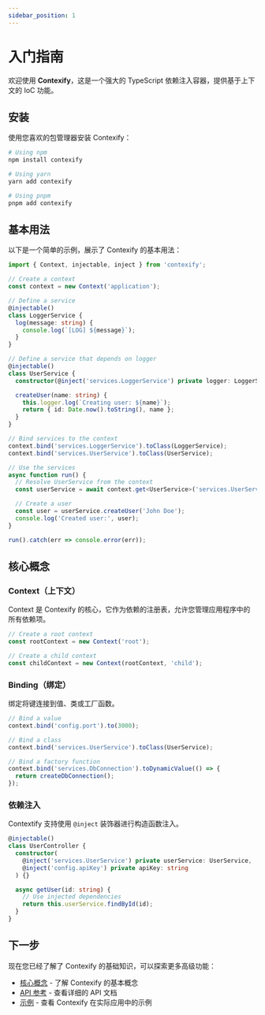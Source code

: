 ```yaml
---
sidebar_position: 1
---
```


# 入门指南

欢迎使用 **Contexify**，这是一个强大的 TypeScript 依赖注入容器，提供基于上下文的 IoC 功能。

## 安装

使用您喜欢的包管理器安装 Contexify：

```bash
# Using npm
npm install contexify

# Using yarn
yarn add contexify

# Using pnpm
pnpm add contexify
```

## 基本用法

以下是一个简单的示例，展示了 Contexify 的基本用法：

```typescript
import { Context, injectable, inject } from 'contexify';

// Create a context
const context = new Context('application');

// Define a service
@injectable()
class LoggerService {
  log(message: string) {
    console.log(`[LOG] ${message}`);
  }
}

// Define a service that depends on logger
@injectable()
class UserService {
  constructor(@inject('services.LoggerService') private logger: LoggerService) {}

  createUser(name: string) {
    this.logger.log(`Creating user: ${name}`);
    return { id: Date.now().toString(), name };
  }
}

// Bind services to the context
context.bind('services.LoggerService').toClass(LoggerService);
context.bind('services.UserService').toClass(UserService);

// Use the services
async function run() {
  // Resolve UserService from the context
  const userService = await context.get<UserService>('services.UserService');

  // Create a user
  const user = userService.createUser('John Doe');
  console.log('Created user:', user);
}

run().catch(err => console.error(err));
```

## 核心概念

### Context（上下文）

Context 是 Contexify 的核心，它作为依赖的注册表，允许您管理应用程序中的所有依赖项。

```typescript
// Create a root context
const rootContext = new Context('root');

// Create a child context
const childContext = new Context(rootContext, 'child');
```

### Binding（绑定）

绑定将键连接到值、类或工厂函数。

```typescript
// Bind a value
context.bind('config.port').to(3000);

// Bind a class
context.bind('services.UserService').toClass(UserService);

// Bind a factory function
context.bind('services.DbConnection').toDynamicValue(() => {
  return createDbConnection();
});
```

### 依赖注入

Contextify 支持使用 `@inject` 装饰器进行构造函数注入。

```typescript
@injectable()
class UserController {
  constructor(
    @inject('services.UserService') private userService: UserService,
    @inject('config.apiKey') private apiKey: string
  ) {}

  async getUser(id: string) {
    // Use injected dependencies
    return this.userService.findById(id);
  }
}
```

## 下一步

现在您已经了解了 Contexify 的基础知识，可以探索更多高级功能：

- [核心概念](./category/core-concepts) - 了解 Contexify 的基本概念
- [API 参考](./api) - 查看详细的 API 文档
- [示例](./category/examples) - 查看 Contexify 在实际应用中的示例
